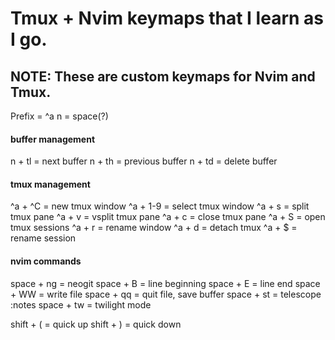 # Tmux + Nvim keymaps that I learn as I go.

NOTE: These are custom keymaps for Nvim and Tmux.
-------------------------------------------------
Prefix = ^a
n = space(?)


#### buffer management
n + tl = next buffer
n + th = previous buffer
n + td = delete buffer


#### tmux management
^a + ^C = new tmux window
^a + 1-9 = select tmux window
^a + s = split tmux pane
^a + v = vsplit tmux pane
^a + c = close tmux pane
^a + S = open tmux sessions
^a + r = rename window
^a + d = detach tmux
^a + $ = rename session


#### nvim commands
space + ng = neogit
space + B = line beginning
space + E = line end
space + WW = write file
space + qq = quit file, save buffer
space + st = telescope :notes
space + tw = twilight mode

shift + ( = quick up
shift + ) = quick down

